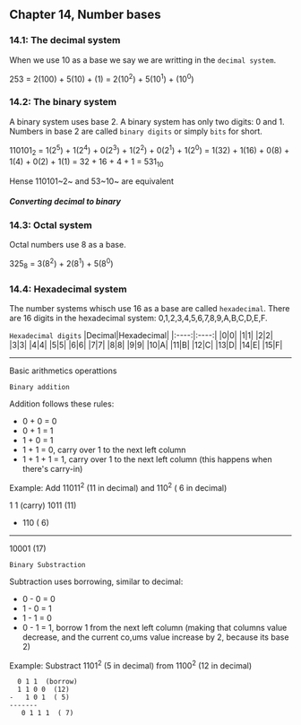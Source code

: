 ## Chapter 14, Number bases

### 14.1: The decimal system

When we use 10 as a base we say we are writting in the `decimal system`.

253 = 2(100) + 5(10) + (1)
= 2(10<sup>2</sup>) + 5(10<sup>1</sup>) + (10<sup>0</sup>)

### 14.2: The binary system

A binary system uses base 2. A binary system has only two digits: 0 and 1. Numbers in base 2 are called `binary digits` or simply `bits` for short.

110101<sub>2</sub> = 1(2<sup>5</sup>) + 1(2<sup>4</sup>) + 0(2<sup>3</sup>) + 1(2<sup>2</sup>) + 0(2<sup>1</sup>) + 1(2<sup>0</sup>)
= 1(32) + 1(16) + 0(8) + 1(4) + 0(2) + 1(1)
= 32 + 16 + 4 + 1
= 531<sub>10</sub>

Hense 110101~2~ and 53~10~ are equivalent

<h5>Converting decimal to binary</h5>

### 14.3: Octal system

Octal numbers use 8 as a base.

325<sub>8</sub> = 3(8<sup>2</sup>) + 2(8<sup>1</sup>) + 5(8<sup>0</sup>)


### 14.4: Hexadecimal system

The number systems whisch use 16 as a base are called `hexadecimal`. There are 16 digits in the hexadecimal system: 0,1,2,3,4,5,6,7,8,9,A,B,C,D,E,F.

`Hexadecimal digits`
|Decimal|Hexadecimal|
|:----:|:----:|
|0|0|
|1|1|
|2|2|
|3|3|
|4|4|
|5|5|
|6|6|
|7|7|
|8|8|
|9|9|
|10|A|
|11|B|
|12|C|
|13|D|
|14|E|
|15|F|


------ 

Basic arithmetics operattions

`Binary addition`

Addition follows these rules:
- 0 + 0 = 0
- 0 + 1 = 1
- 1 + 0 = 1
- 1 + 1 = 0, carry over 1 to the next left column
- 1 + 1 + 1 = 1, carry over 1 to the next left column (this happens when there's carry-in)

Example: Add 11011<sup>2</sup> (11 in decimal) and 110<sup>2</sup> ( 6 in decimal)

  1 1  (carry)
  1011  (11)
+  110  ( 6)
------
 10001  (17)

`Binary Substraction`

Subtraction uses borrowing, similar to decimal:

- 0 - 0 = 0
- 1 - 0 = 1
- 1 - 1 = 0
- 0 - 1 = 1, borrow 1 from the next left column (making that columns value decrease, and the current co,ums value increase by 2, because its base 2)

Example: Substract 1101<sup>2</sup> (5 in decimal) from 1100<sup>2</sup> (12 in decimal)

```
  0 1 1  (borrow)
  1 1 0 0  (12)
-   1 0 1  ( 5)
-------
   0 1 1 1  ( 7)
```

